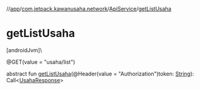 //[app](../../../index.md)/[com.jetpack.kawanusaha.network](../index.md)/[ApiService](index.md)/[getListUsaha](get-list-usaha.md)

# getListUsaha

[androidJvm]\

@GET(value = &quot;usaha/list&quot;)

abstract fun [getListUsaha](get-list-usaha.md)(@Header(value = &quot;Authorization&quot;)token: [String](https://kotlinlang.org/api/latest/jvm/stdlib/kotlin/-string/index.html)): Call&lt;[UsahaResponse](../../com.jetpack.kawanusaha.data/-usaha-response/index.md)&gt;
